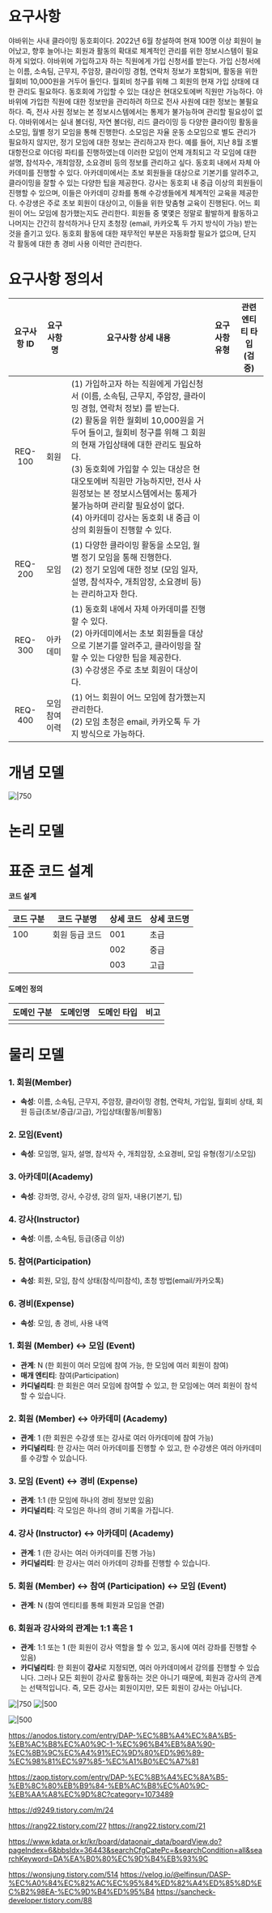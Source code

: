 
# 요구사항
야바위는 사내 클라이밍 동호회이다. 2022년 6월 창설하여 현재 100명 이상 회원이 늘어났고, 향후 늘어나는 회원과 활동의 확대로 체계적인 관리를 위한 정보시스템이 필요하게 되었다.
야바위에 가입하고자 하는 직원에게 가입 신청서를 받는다. 가입 신청서에는 이름, 소속팀, 근무지, 주암장, 클라이밍 경험, 연락처 정보가 포함되며, 활동을 위한 월회비 10,000원을 거두어 들인다. 월회비 청구를 위해 그 회원의 현재 가입 상태에 대한 관리도 필요하다. 동호회에 가입할 수 있는 대상은 현대오토에버 직원만 가능하다. 야바위에 가입한 직원에 대한 정보만을 관리하려 하므로 전사 사원에 대한 정보는 불필요하다. 즉, 전사 사원 정보는 본 정보시스템에서는 통제가 불가능하며 관리할 필요성이 없다.
야바위에서는 실내 볼더링, 자연 볼더링, 리드 클라이밍 등 다양한 클라이밍 활동을 소모임, 월별 정기 모임을 통해 진행한다. 소모임은 자율 운동 소모임으로 별도 관리가 필요하지 않지만, 정기 모임에 대한 정보는 관리하고자 한다. 예를 들어, 지난 8월 조별 대항전으로 야더링 파티를 진행하였는데 이러한 모임이 언제 개최되고 각 모임에 대한 설명, 참석자수, 개최암장, 소요경비 등의 정보를 관리하고 싶다.
동호회 내에서 자체 아카데미를 진행할 수 있다. 아카데미에서는 초보 회원들을 대상으로 기본기를 알려주고, 클라이밍을 잘할 수 있는 다양한 팁을 제공한다. 강사는 동호회 내 중급 이상의 회원들이 진행할 수 있으며, 이들은 아카데미 강좌를 통해 수강생들에게 체계적인 교육을 제공한다. 수강생은 주로 초보 회원이 대상이고, 이들을 위한 맞춤형 교육이 진행된다.
어느 회원이 어느 모임에 참가했는지도 관리한다. 회원들 중 몇몇은 정말로 활발하게 활동하고 나머지는 간간히 참석하거나 단지 초청장 (email, 카카오톡 두 가지 방식이 가능) 받는 것을 즐기고 있다.
동호회 활동에 대한 재무적인 부분은 자동화할 필요가 없으며, 단지 각 활동에 대한 총 경비 사용 이력만 관리한다.

# 요구사항 정의서

| <center> 요구사항 ID | <center> 요구사항명 | <center> 요구사항 상세 내용                                                                                                                                                                                                                                                              | <center> 요구사항 유형 | <center> 관련 엔티티 타입<br>(검증) |
| :--------------: | -------------- | -------------------------------------------------------------------------------------------------------------------------------------------------------------------------------------------------------------------------------------------------------------------------------- | ---------------- | -------------------------- |
|     REQ-100      | 회원             | (1) 가입하고자 하는 직원에게 가입신청서 (이름, 소속팀, 근무지, 주암장, 클라이밍 경험, 연락처 정보) 를 받는다.<br>(2) 활동을 위한 월회비 10,000원을 거두어 들이고, 월회비 청구를 위해 그 회원의 현재 가입상태에 대한 관리도 필요하다.<br>(3) 동호회에 가입할 수 있는 대상은 현대오토에버 직원만 가능하지만, 전사 사원정보는 본 정보시스템에서는 통제가 불가능하며 관리할 필요성이 없다.<br>(4) 아카데미 강사는 동호회 내 중급 이상의 회원들이 진행할 수 있다. |                  |                            |
|     REQ-200      | 모임             | (1) 다양한 클라이밍 활동을 소모임, 월별 정기 모임을 통해 진행한다. <br>(2) 정기 모임에 대한 정보 (모임 일자, 설명, 참석자수, 개최암장, 소요경비 등) 는 관리하고자 한다.                                                                                                                                                                        |                  |                            |
|     REQ-300      | 아카데미           | (1) 동호회 내에서 자체 아카데미를 진행할 수 있다.<br>(2) 아카데미에서는 초보 회원들을 대상으로 기본기를 알려주고, 클라이밍을 잘할 수 있는 다양한 팁을 제공한다.<br>(3) 수강생은 주로 초보 회원이 대상이다.                                                                                                                                                     |                  |                            |
|     REQ-400      | 모임 참여 이력       | (1) 어느 회원이 어느 모임에 참가했는지 관리한다.<br>(2) 모임 초청은 email, 카카오톡 두 가지 방식으로 가능하다.                                                                                                                                                                                                          |                  |                            |

# 개념 모델
![|750](https://i.imgur.com/MeoTv83.png)

# 논리 모델


# 표준 코드 설계
#### 코드 설계

| <center> 코드 구분 | <center> 코드 구분명 | <center> 상세 코드 | <center> 상세 코드명 |
| -------------- | --------------- | -------------- | --------------- |
| 100            | 회원 등급 코드        | 001            | 초급              |
|                |                 | 002            | 중급              |
|                |                 | 003            | 고급              |

#### 도메인 정의

| 도메인 구분 | 도메인명 | 도메인 타입 | 비고  |
| ------ | ---- | ------ | --- |
|        |      |        |     |



# 물리 모델





### 1. **회원(Member)**
- **속성**: 이름, 소속팀, 근무지, 주암장, 클라이밍 경험, 연락처, 가입일, 월회비 상태, 회원 등급(초보/중급/고급), 가입상태(활동/비활동)

### 2. **모임(Event)**
- **속성**: 모임명, 일자, 설명, 참석자 수, 개최암장, 소요경비, 모임 유형(정기/소모임)
### 3. **아카데미(Academy)**
- **속성**: 강좌명, 강사, 수강생, 강의 일자, 내용(기본기, 팁)

### 4. **강사(Instructor)**
- **속성**: 이름, 소속팀, 등급(중급 이상)

### 5. **참여(Participation)**
- **속성**: 회원, 모임, 참석 상태(참석/미참석), 초청 방법(email/카카오톡)

### 6. **경비(Expense)**
- **속성**: 모임, 총 경비, 사용 내역

### 1. **회원 (Member)** ↔ **모임 (Event)**
- **관계**: N
    (한 회원이 여러 모임에 참여 가능, 한 모임에 여러 회원이 참여)
- **매개 엔티티**: 참여(Participation)
- **카디널리티**: 한 회원은 여러 모임에 참여할 수 있고, 한 모임에는 여러 회원이 참석할 수 있습니다.

### 2. **회원 (Member)** ↔ **아카데미 (Academy)**
- **관계**: 1
    (한 회원은 수강생 또는 강사로 여러 아카데미에 참여 가능)
- **카디널리티**: 한 강사는 여러 아카데미를 진행할 수 있고, 한 수강생은 여러 아카데미를 수강할 수 있습니다.

### 3. **모임 (Event)** ↔ **경비 (Expense)**
- **관계**: 1:1 (한 모임에 하나의 경비 정보만 있음)
- **카디널리티**: 각 모임은 하나의 경비 기록을 가집니다.

### 4. **강사 (Instructor)** ↔ **아카데미 (Academy)**
- **관계**: 1
    (한 강사는 여러 아카데미를 진행 가능)
- **카디널리티**: 한 강사는 여러 아카데미 강좌를 진행할 수 있습니다.

### 5. **회원 (Member)** ↔ **참여 (Participation)** ↔ **모임 (Event)**
- **관계**: N
    (참여 엔티티를 통해 회원과 모임을 연결)

### 6. 회원과 강사와의 관계는 **1:1 혹은 1**
- **관계**: 1:1 또는 1
    (한 회원이 강사 역할을 할 수 있고, 동시에 여러 강좌를 진행할 수 있음)
- **카디널리티**: 한 회원이 **강사**로 지정되면, 여러 아카데미에서 강의를 진행할 수 있습니다. 그러나 모든 회원이 강사로 활동하는 것은 아니기 때문에, 회원과 강사의 관계는 선택적입니다. 즉, 모든 강사는 회원이지만, 모든 회원이 강사는 아닙니다.

![|750](https://i.imgur.com/XcZYzMr.png)
![|500](https://i.imgur.com/MeGVO5y.png)

![|500](https://i.imgur.com/m3uOcuQ.png)

https://anodos.tistory.com/entry/DAP-%EC%8B%A4%EC%8A%B5-%EB%AC%B8%EC%A0%9C-1-%EC%96%B4%EB%8A%90-%EC%8B%9C%EC%A4%91%EC%9D%80%ED%96%89-%EC%98%81%EC%97%85-%EC%A1%B0%EC%A7%81

https://zaop.tistory.com/entry/DAP-%EC%8B%A4%EC%8A%B5-%EB%8C%80%EB%B9%84-%EB%AC%B8%EC%A0%9C-%EB%AA%A8%EC%9D%8C?category=1073489

https://d9249.tistory.com/m/24

https://rang22.tistory.com/27
https://rang22.tistory.com/21

https://www.kdata.or.kr/kr/board/dataonair_data/boardView.do?pageIndex=6&bbsIdx=36443&searchCfgCatePc=&searchCondition=all&searchKeyword=DA%EA%B0%80%EC%9D%B4%EB%93%9C

https://wonsjung.tistory.com/514
https://velog.io/@elfinsun/DASP-%EC%A0%84%EC%82%AC%EC%95%84%ED%82%A4%ED%85%8D%EC%B2%98EA-%EC%9D%B4%ED%95%B4
https://sancheck-developer.tistory.com/88
